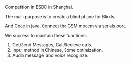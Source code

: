 Competition in ESDC in Shanghai.

The main purpose is to create a blind phone for Blinds.

And Code in java, Connect the GSM modem via serials port.

We success to maintain these functions:

1. Get/Send Messages, Call/Recieve calls.
2. Input method in Chinese, Some optimization.
3. Audio message, and voice recoginze.
